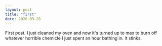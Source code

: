 ```yaml
---
layout: post
title: "first" 
date: 2020-03-28
---
```


First post.
I just cleaned my oven and now it's turned up to max to burn off whatever horrible chemicle I just spent an hour bathing in.
It stinks.

